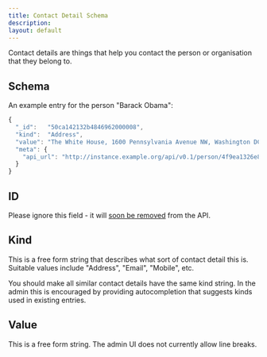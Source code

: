 ```yaml
---
title: Contact Detail Schema
description: 
layout: default
---
```


Contact details are things that help you contact the person or organisation that they belong to.

## Schema

An example entry for the person "Barack Obama":

``` javascript
{
  "_id":   "50ca142132b4846962000008",
  "kind":  "Address",
  "value": "The White House, 1600 Pennsylvania Avenue NW, Washington DC, 20500",
  "meta": {
    "api_url": "http://instance.example.org/api/v0.1/person/4f9ea1326e8770d854c45a20/4f9ea1326e8770d854c45a20/contact_details/50ca142132b4846962000008"
  }
}
```

## ID

Please ignore this field - it will [soon be removed](https://github.com/mysociety/popit/issues/232) from the API.

## Kind

This is a free form string that describes what sort of contact detail this is. Suitable values include "Address", "Email", "Mobile", etc.

You should make all similar contact details have the same kind string. In the admin this is encouraged by providing autocompletion that suggests kinds used in  existing entries.

## Value

This is a free form string. The admin UI does not currently allow line breaks.
